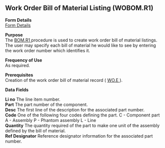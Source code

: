 ##  Work Order Bill of Material Listing (WOBOM.R1)

<PageHeader />

**Form Details**  
[ Form Details ](WOBOM-R1-1/README.md)   

**Purpose**  
The [ BOM.R1 ](../../../../rover/ENG-OVERVIEW/ENG-REPORT/BOM-R1/README.md) procedure is used to create work order bill of material listings. The user may specify each bill of material he would like to see by entering the work order number which identifies it. 

**Frequency of Use**  
As required.

**Prerequisites**  
Creation of the work order bill of material record ( [ WO.E ](../../PRO-ENTRY/WO-E/README.md) ). 

**Data Fields**

**Li no** The line item number.  
**Part** The part number of the component.  
**Desc** The first line of the description for the associated part number.  
**Code** One of the following four codes defining the part. C - Component part
A - Assembly P - Phantom assembly L - Line  
**Quantity** The quantity required of the part to make one unit of the
assembly defined by the bill of material.  
**Ref Designator** Reference designator information for the associated part
number.  
  
<badge text= "Version 8.10.57" vertical="middle" />

<PageFooter />